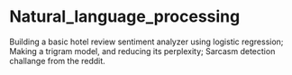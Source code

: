 # Natural_language_processing
Building a basic hotel review sentiment analyzer using logistic regression; Making a trigram model, and reducing its perplexity; Sarcasm detection challange from the reddit.

